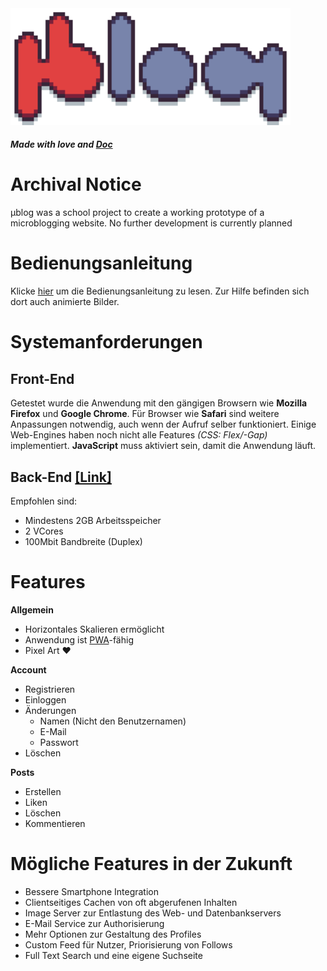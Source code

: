 <img src="https://github.com/mublog/mublog-web/blob/master/public/assets/mu-logo.svg?raw=true" alt="mublog-logo" width="448" />

##### *Made with love and [Doc](https://gitlab.com/iljushka/doc)*

# Archival Notice
µblog was a school project to create a working prototype of a microblogging website.
No further development is currently planned
<br/>

# Bedienungsanleitung
Klicke [hier](https://github.com/mublog/mublog-web/blob/master/HELP.md#bedienungsanleitung) um die Bedienungsanleitung zu lesen. Zur Hilfe befinden sich dort auch animierte Bilder.

# Systemanforderungen
## Front-End
Getestet wurde die Anwendung mit den gängigen Browsern wie **Mozilla Firefox** und **Google Chrome**. Für Browser wie **Safari** sind weitere Anpassungen notwendig, auch wenn der Aufruf selber funktioniert. Einige Web-Engines haben noch nicht alle Features *(CSS: Flex/-Gap)* implementiert.
**JavaScript** muss aktiviert sein, damit die Anwendung läuft.

## Back-End [[Link]](https://github.com/mublog/mublog-server)
Empfohlen sind:
* Mindestens 2GB Arbeitsspeicher
* 2 VCores
* 100Mbit Bandbreite (Duplex)

# Features
**Allgemein**
* Horizontales Skalieren ermöglicht
* Anwendung ist [PWA](https://de.wikipedia.org/wiki/Progressive_Web_App)-fähig
* Pixel Art ♥

**Account**
* Registrieren
* Einloggen
* Änderungen
  * Namen (Nicht den Benutzernamen)
  * E-Mail
  * Passwort
* Löschen

**Posts**
* Erstellen
* Liken
* Löschen
* Kommentieren

# Mögliche Features in der Zukunft
* Bessere Smartphone Integration 
* Clientseitiges Cachen von oft abgerufenen Inhalten
* Image Server zur Entlastung des Web- und Datenbankservers
* E-Mail Service zur Authorisierung
* Mehr Optionen zur Gestaltung des Profiles
* Custom Feed für Nutzer, Priorisierung von Follows
* Full Text Search und eine eigene Suchseite
